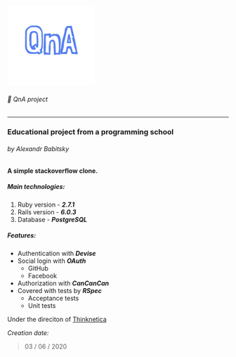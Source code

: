 <img src="app/assets/images/qna-logo.png" width="200"/>

###### :page_with_curl: QnA project
---
### Educational project from a programming school
###### by Alexandr Babitsky

__A simple stackoverflow clone.__

##### Main technologies:
1. Ruby version - ***2.7.1***
2. Rails version - ***6.0.3***
3. Database - ***PostgreSQL***

##### Features:
- Authentication with ***Devise***
- Social login with ***OAuth***
    - GitHub
    - Facebook
- Authorization with ***CanCanCan***
- Covered with tests by ***RSpec***
    - Acceptance tests
    - Unit tests 

Under the direciton of [Thinknetica](https://thinknetica.com/)

_Creation date:_
>03 / 06 / 2020
